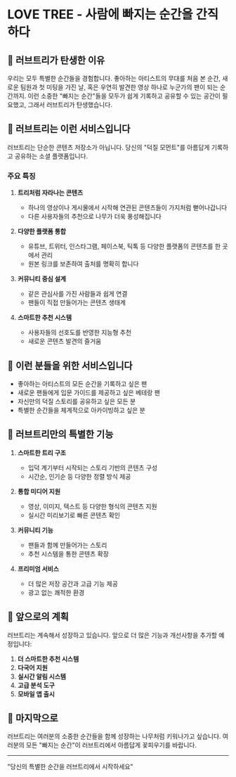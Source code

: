 # LOVE TREE - 사람에 빠지는 순간을 간직하다

## 💝 러브트리가 탄생한 이유

우리는 모두 특별한 순간들을 경험합니다. 좋아하는 아티스트의 무대를 처음 본 순간, 새로운 팀원과 첫 미팅을 가진 날, 혹은 우연히 발견한 영상 하나로 누군가의 팬이 되는 순간까지. 이런 소중한 "빠지는 순간"들을 모두가 쉽게 기록하고 공유할 수 있는 공간이 필요했고, 그래서 러브트리가 탄생했습니다.

## 🌱 러브트리는 이런 서비스입니다

러브트리는 단순한 콘텐츠 저장소가 아닙니다. 당신의 "덕질 모먼트"를 아름답게 기록하고 공유하는 소셜 플랫폼입니다.

### 주요 특징
1. **트리처럼 자라나는 콘텐츠**
   - 하나의 영상이나 게시물에서 시작해 연관된 콘텐츠들이 가지처럼 뻗어나갑니다
   - 다른 사용자들의 추천으로 나무가 더욱 풍성해집니다

2. **다양한 플랫폼 통합**
   - 유튜브, 트위터, 인스타그램, 페이스북, 틱톡 등 다양한 플랫폼의 콘텐츠를 한 곳에서 관리
   - 원본 링크를 보존하여 출처를 명확히 합니다

3. **커뮤니티 중심 설계**
   - 같은 관심사를 가진 사람들과 쉽게 연결
   - 팬들이 직접 만들어가는 콘텐츠 생태계

4. **스마트한 추천 시스템**
   - 사용자들의 선호도를 반영한 지능형 추천
   - 새로운 콘텐츠 발견의 즐거움

## 🌳 이런 분들을 위한 서비스입니다

- 좋아하는 아티스트의 모든 순간을 기록하고 싶은 팬
- 새로운 팬들에게 입문 가이드를 제공하고 싶은 베테랑 팬
- 자신만의 덕질 스토리를 공유하고 싶은 모든 분
- 특별한 순간들을 체계적으로 아카이빙하고 싶은 분

## 💫 러브트리만의 특별한 기능

1. **스마트한 트리 구조**
   - 입덕 계기부터 시작되는 스토리 기반의 콘텐츠 구성
   - 시간순, 인기순 등 다양한 정렬 방식 제공

2. **통합 미디어 지원**
   - 영상, 이미지, 텍스트 등 다양한 형식의 콘텐츠 지원
   - 실시간 미리보기로 빠른 콘텐츠 확인

3. **커뮤니티 기능**
   - 팬들과 함께 만들어가는 스토리
   - 추천 시스템을 통한 콘텐츠 확장

4. **프리미엄 서비스**
   - 더 많은 저장 공간과 고급 기능 제공
   - 광고 없는 쾌적한 환경

## 🚀 앞으로의 계획

러브트리는 계속해서 성장하고 있습니다. 앞으로 더 많은 기능과 개선사항을 추가할 예정입니다:

1. **더 스마트한 추천 시스템**
2. **다국어 지원**
3. **실시간 알림 시스템**
4. **고급 분석 도구**
5. **모바일 앱 출시**

## 💌 마지막으로

러브트리는 여러분의 소중한 순간들을 함께 성장하는 나무처럼 키워나가고 싶습니다. 여러분의 모든 "빠지는 순간"이 러브트리에서 아름답게 꽃피우기를 바랍니다.

---
"당신의 특별한 순간을 러브트리에서 시작하세요" 